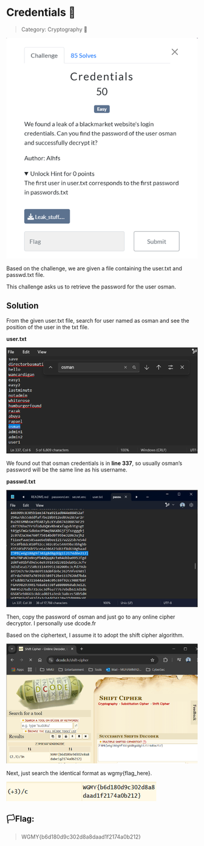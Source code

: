 # Credentials 🔑

> Category: Cryptography 🔑

![img](../credentials/challenge.png)

Based on the challenge, we are given a file containing the user.txt and passwd.txt file.

This challenge asks us to retrieve the password for the user osman.

## Solution

From the given user.txt file, search for user named as osman and see the position of the user in the txt file.

**user.txt**

![img](../credentials/usertxt.png)

We found out that osman credentials is in **line 337**, so usually osman’s password will be the same line as his username.

**passwd.txt**

![img](../credentials/passwdtxt.png)

Then, copy the password of osman and just go to any online cipher decryptor. I personally use dcode.fr

Based on the ciphertext, I assume it to adopt the shift cipher algorithm.

![img](../credentials/dcode.png)

Next, just search the identical format as wgmy{flag_here}.

![img](../credentials/output.png)

## 🏳️Flag:

>WGMY{b6d180d9c302d8a8daad1f2174a0b212}